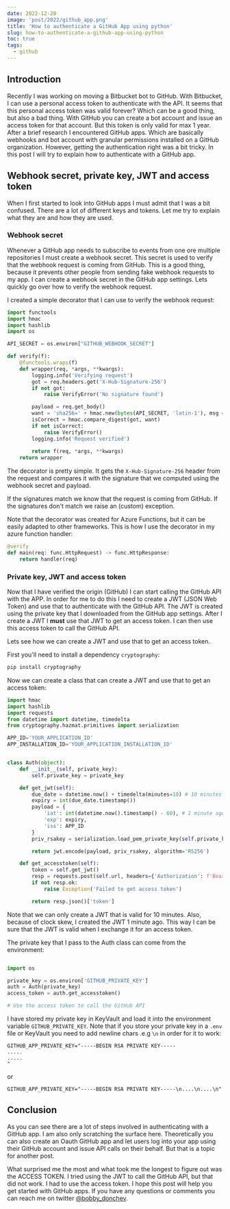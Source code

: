 ```yaml
---
date: 2022-12-28
image: 'post/2022/github_app.png'
title: 'How to authenticate a GitHub App using python'
slug: how-to-authenticate-a-github-app-using-python
toc: true
tags:
  - github
---
```


## Introduction

Recently I was working on moving a Bitbucket bot to GitHub. With Bitbucket, I can use a personal access token to authenticate with the API. It seems that this personal access token was valid forever? Which can be a good thing, but also a bad thing. With GitHub you can create a bot account and issue an access token for that account. But this token is only valid for max 1 year. After a brief research I encountered GitHub apps. Which are basically webhooks and bot account with granular permissions installed on a GitHub organization. However, getting the authentication right was a bit tricky. In this post I will try to explain how to authenticate with a GitHub app.

## Webhook secret, private key, JWT and access token

When I first started to look into GitHub apps I must admit that I was a bit confused. There are a lot of different keys and tokens. Let me try to explain what they are and how they are used.


### Webhook secret

Whenever a GitHub app needs to subscribe to events from one ore multiple repositories I must create a webhook secret. This secret is used to verify that the webhook request is coming from GitHub. This is a good thing, because it prevents other people from sending fake webhook requests to my app. I can create a webhook secret in the GitHub app settings. Lets quickly go over how to verify the webhook request.

I created a simple decorator that I can use to verify the webhook request:


```python
import functools
import hmac
import hashlib
import os

API_SECRET = os.environ["GITHUB_WEBHOOK_SECRET"]

def verify(f):
    @functools.wraps(f)
    def wrapper(req, *args, **kwargs):
        logging.info('Verifying request')
        got = req.headers.get('X-Hub-Signature-256')
        if not got:
            raise VerifyError('No signature found')

        payload = req.get_body()
        want = 'sha256=' + hmac.new(bytes(API_SECRET, 'latin-1'), msg = payload, digestmod = hashlib.sha256).hexdigest()
        isCorrect = hmac.compare_digest(got, want)
        if not isCorrect:
            raise VerifyError()
        logging.info('Request verified')
        
        return f(req, *args, **kwargs)
    return wrapper
```

The decorator is pretty simple. It gets the `X-Hub-Signature-256` header from the request and compares it with the signature that we computed using the webhook secret and payload. 

If the signatures match we know that the request is coming from GitHub. If the signatures don't match we raise an (custom) exception.

Note that the decorator was created for Azure Functions, but it can be easily adapted to other frameworks. This is how I use the decorator in my azure function handler:

```python
@verify
def main(req: func.HttpRequest) -> func.HttpResponse:
    return handler(req)
```

### Private key, JWT and access token

Now that I have verified the origin (GitHub) I can start calling the GitHub API with the APP. In order for me to do this I need to create a JWT (JSON Web Token) and use that to authenticate with the GitHub API. The JWT is created using the private key that I downloaded from the GitHub app settings. After I create a JWT I **must** use that JWT to get an access token. I can then use this access token to call the GitHub API.

Lets see how we can create a JWT and use that to get an access token.

First you'll need to install a dependency `cryptography`:

```bash
pip install cryptography
```

Now we can create a class that can create a JWT and use that to get an access token:

```python
import hmac
import hashlib
import requests
from datetime import datetime, timedelta
from cryptography.hazmat.primitives import serialization

APP_ID='YOUR_APPLICATION_ID'
APP_INSTALLATION_ID='YOUR_APPLICATION_INSTALLATION_ID'


class Auth(object):
    def __init__(self, private_key):
        self.private_key = private_key

    def get_jwt(self):
        due_date = datetime.now() + timedelta(minutes=10) # 10 minutes from now
        expiry = int(due_date.timestamp())
        payload = {
            'iat': int(datetime.now().timestamp() - 60), # 1 minute ago
            'exp': expiry,
            'iss': APP_ID
        }
        priv_rsakey = serialization.load_pem_private_key(self.private_key.encode('utf8'), password=None)

        return jwt.encode(payload, priv_rsakey, algorithm='RS256')

    def get_accesstoken(self):
        token = self.get_jwt()
        resp = requests.post(self.url, headers={'Authorization': f'Bearer {token}'})
        if not resp.ok:
            raise Exception('Failed to get access token')

        return resp.json()['token']
```

Note that we can only create a JWT that is valid for 10 minutes. Also, because of clock skew, I created the JWT 1 minute ago. This way I can be sure that the JWT is valid when I exchange it for an access token.


The private key that I pass to the Auth class can come from the environment:

```python

import os

private_key = os.environ['GITHUB_PRIVATE_KEY']
auth = Auth(private_key)
access_token = auth.get_accesstoken()

# Use the access token to call the GitHub API

```

I have stored my private key in KeyVault and load it into the environment variable `GITHUB_PRIVATE_KEY`. Note that if you store your private key in a `.env` file or KeyVault you need to add newline chars .e.g `\n` in order for it to work:

```.env
GITHUB_APP_PRIVATE_KEY="-----BEGIN RSA PRIVATE KEY-----
.....
.....
"
```

or

```.env
GITHUB_APP_PRIVATE_KEY="-----BEGIN RSA PRIVATE KEY-----\n....\n....\n"
```


## Conclusion

As you can see there are a lot of steps involved in authenticating with a GitHub app. I am also only scratching the surface here. Theoretically you can also create an Oauth GitHub app and let users log into your app using their GitHub account and issue API calls on their behalf. But that is a topic for another post.


What surprised me the most and what took me the longest to figure out was the ACCESS TOKEN. I tried using the JWT to call the GitHub API, but that did not work. I had to use the access token. I hope this post will help you get started with GitHub apps. If you have any questions or comments you can reach me on twitter [@bobby_donchev](https://twitter.com/bobby_donchev).

